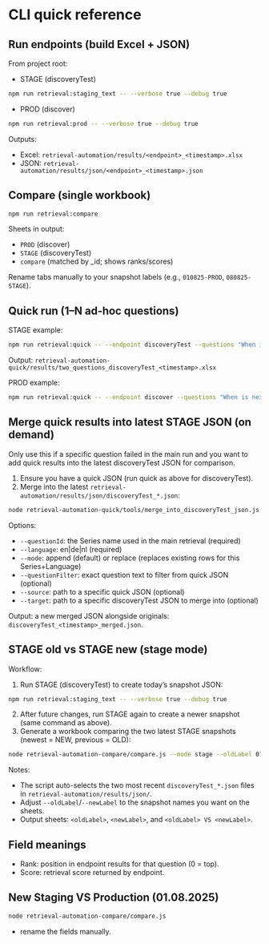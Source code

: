 # CLI quick reference



## Run endpoints (build Excel + JSON)
From project root:
- STAGE (discoveryTest)
```bash
npm run retrieval:staging_text -- --verbose true --debug true
```
- PROD (discover)
```bash
npm run retrieval:prod -- --verbose true --debug true
```

Outputs:
- Excel: `retrieval-automation/results/<endpoint>_<timestamp>.xlsx`
- JSON: `retrieval-automation/results/json/<endpoint>_<timestamp>.json`

## Compare (single workbook)
```bash
npm run retrieval:compare
```
Sheets in output:
- `PROD` (discover)
- `STAGE` (discoveryTest)
- `compare` (matched by _id; shows ranks/scores)

Rename tabs manually to your snapshot labels (e.g., `010825-PROD`, `080825-STAGE`).

## Quick run (1–N ad‑hoc questions)
STAGE example:
```bash
npm run retrieval:quick -- --endpoint discoveryTest --questions "When is next APICon New York happening?" "When is next apicon New York happening?"
```
Output: `retrieval-automation-quick/results/two_questions_discoveryTest_<timestamp>.xlsx`

PROD example:
```bash
npm run retrieval:quick -- --endpoint discover --questions "When is next APICon New York happening?"
```

## Merge quick results into latest STAGE JSON (on demand)
Only use this if a specific question failed in the main run and you want to add quick results into the latest discoveryTest JSON for comparison.

1) Ensure you have a quick JSON (run quick as above for discoveryTest).
2) Merge into the latest `retrieval-automation/results/json/discoveryTest_*.json`:
```bash
node retrieval-automation-quick/tools/merge_into_discoveryTest_json.js --questionId "BASTA! Spring" --language de --mode append
```
Options:
- `--questionId`: the Series name used in the main retrieval (required)
- `--language`: en|de|nl (required)
- `--mode`: append (default) or replace (replaces existing rows for this Series+Language)
- `--questionFilter`: exact question text to filter from quick JSON (optional)
- `--source`: path to a specific quick JSON (optional)
- `--target`: path to a specific discoveryTest JSON to merge into (optional)

Output: a new merged JSON alongside originals: `discoveryTest_<timestamp>_merged.json`.

## STAGE old vs STAGE new (stage mode)
Workflow:
1) Run STAGE (discoveryTest) to create today’s snapshot JSON:
```bash
npm run retrieval:staging_text -- --verbose true --debug true
```
2) After future changes, run STAGE again to create a newer snapshot (same command as above).
3) Generate a workbook comparing the two latest STAGE snapshots (newest = NEW, previous = OLD):
```bash
node retrieval-automation-compare/compare.js --mode stage --oldLabel 010925-STAGE --newLabel 020925-STAGE
```
Notes:
- The script auto-selects the two most recent `discoveryTest_*.json` files in `retrieval-automation/results/json/`.
- Adjust `--oldLabel`/`--newLabel` to the snapshot names you want on the sheets.
- Output sheets: `<oldLabel>`, `<newLabel>`, and `<oldLabel> VS <newLabel>`.

## Field meanings
- Rank: position in endpoint results for that question (0 = top).
- Score: retrieval score returned by endpoint.

## New Staging VS Production (01.08.2025)
```bash
node retrieval-automation-compare/compare.js
```
- rename the fields manually. 